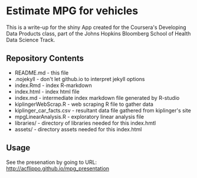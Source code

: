 Estimate MPG for vehicles
=========================
This is a write-up for the shiny App created for the Coursera's
Developing Data Products class, part of the Johns Hopkins Bloomberg
School of Health Data Science Track.

## Repository Contents
* README.md - this file
* .nojekyll - don't let github.io to interpret jekyll options
* index.Rmd - index R-markdown
* index.html - index html file
* index.md  - intermediate index markdown file generated by R-studio
* kiplingerWebScrap.R - web scraping R file to gather data
* kiplinger_car_facts.csv - resultant data file gathered from kiplinger's site
* mpgLinearAnalysis.R - exploratory linear analysis file
* libraries/  - directory of libraries needed for this index.hmtl
* assets/  - directory assets needed for this index.html

## Usage
See the presenation by going to URL:
http://acflippo.github.io/mpg_presentation
